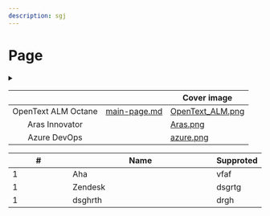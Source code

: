 ```yaml
---
description: sgj
---
```


# Page

<details>

<summary></summary>



</details>

<table data-view="cards"><thead><tr><th align="center"></th><th data-hidden data-card-target data-type="content-ref"></th><th data-hidden data-card-cover data-type="image">Cover image</th></tr></thead><tbody><tr><td align="center">OpenText ALM Octane</td><td><a href="main-page.md">main-page.md</a></td><td data-object-fit="contain"><a href=".gitbook/assets/OpenText_ALM.png">OpenText_ALM.png</a></td></tr><tr><td align="center">Aras Innovator</td><td></td><td data-object-fit="contain"><a href=".gitbook/assets/Aras.png">Aras.png</a></td></tr><tr><td align="center">Azure DevOps</td><td></td><td data-object-fit="contain"><a href=".gitbook/assets/azure.png">azure.png</a></td></tr></tbody></table>

<table data-full-width="true"><thead><tr><th width="165.99993896484375" data-type="number">#</th><th width="407.666748046875">Name</th><th>Supproted</th></tr></thead><tbody><tr><td>1</td><td>Aha</td><td>vfaf</td></tr><tr><td>1</td><td>Zendesk</td><td>dsgrtg</td></tr><tr><td>1</td><td>dsghrth</td><td>drgh</td></tr></tbody></table>

